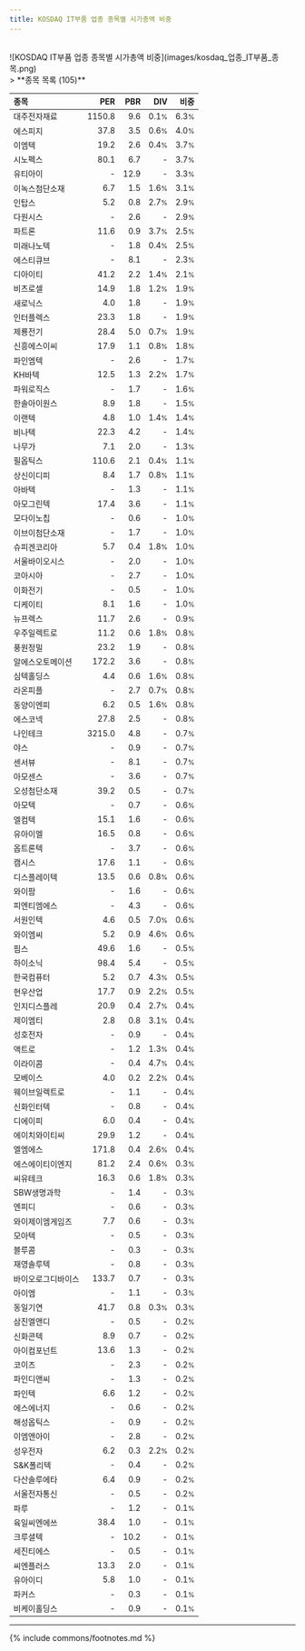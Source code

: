 ```yaml
---
title: KOSDAQ IT부품 업종 종목별 시가총액 비중
---
```

<br>
![KOSDAQ IT부품 업종 종목별 시가총액 비중](images/kosdaq_업종_IT부품_종목.png)
<br>
> **종목 목록 (105)**<a id="list"></a>

| **종목** | **PER** | **PBR** | **DIV** | **비중** |
| :------- | ------: | ------: | ------: | -------: |
| 대주전자재료 | 1150.8 | 9.6 | 0.1<small>%</small> | 6.3<small>%</small> |
| 에스피지 | 37.8 | 3.5 | 0.6<small>%</small> | 4.0<small>%</small> |
| 이엠텍 | 19.2 | 2.6 | 0.4<small>%</small> | 3.7<small>%</small> |
| 시노펙스 | 80.1 | 6.7 | - | 3.7<small>%</small> |
| 유티아이 | - | 12.9 | - | 3.3<small>%</small> |
| 이녹스첨단소재 | 6.7 | 1.5 | 1.6<small>%</small> | 3.1<small>%</small> |
| 인탑스 | 5.2 | 0.8 | 2.7<small>%</small> | 2.9<small>%</small> |
| 다원시스 | - | 2.6 | - | 2.9<small>%</small> |
| 파트론 | 11.6 | 0.9 | 3.7<small>%</small> | 2.5<small>%</small> |
| 미래나노텍 | - | 1.8 | 0.4<small>%</small> | 2.5<small>%</small> |
| 에스티큐브 | - | 8.1 | - | 2.3<small>%</small> |
| 디아이티 | 41.2 | 2.2 | 1.4<small>%</small> | 2.1<small>%</small> |
| 비츠로셀 | 14.9 | 1.8 | 1.2<small>%</small> | 1.9<small>%</small> |
| 새로닉스 | 4.0 | 1.8 | - | 1.9<small>%</small> |
| 인터플렉스 | 23.3 | 1.8 | - | 1.9<small>%</small> |
| 제룡전기 | 28.4 | 5.0 | 0.7<small>%</small> | 1.9<small>%</small> |
| 신흥에스이씨 | 17.9 | 1.1 | 0.8<small>%</small> | 1.8<small>%</small> |
| 파인엠텍 | - | 2.6 | - | 1.7<small>%</small> |
| KH바텍 | 12.5 | 1.3 | 2.2<small>%</small> | 1.7<small>%</small> |
| 파워로직스 | - | 1.7 | - | 1.6<small>%</small> |
| 한솔아이원스 | 8.9 | 1.8 | - | 1.5<small>%</small> |
| 이랜텍 | 4.8 | 1.0 | 1.4<small>%</small> | 1.4<small>%</small> |
| 비나텍 | 22.3 | 4.2 | - | 1.4<small>%</small> |
| 나무가 | 7.1 | 2.0 | - | 1.3<small>%</small> |
| 필옵틱스 | 110.6 | 2.1 | 0.4<small>%</small> | 1.1<small>%</small> |
| 상신이디피 | 8.4 | 1.7 | 0.8<small>%</small> | 1.1<small>%</small> |
| 아바텍 | - | 1.3 | - | 1.1<small>%</small> |
| 아모그린텍 | 17.4 | 3.6 | - | 1.1<small>%</small> |
| 모다이노칩 | - | 0.6 | - | 1.0<small>%</small> |
| 이브이첨단소재 | - | 1.7 | - | 1.0<small>%</small> |
| 슈피겐코리아 | 5.7 | 0.4 | 1.8<small>%</small> | 1.0<small>%</small> |
| 서울바이오시스 | - | 2.0 | - | 1.0<small>%</small> |
| 코아시아 | - | 2.7 | - | 1.0<small>%</small> |
| 이화전기 | - | 0.5 | - | 1.0<small>%</small> |
| 디케이티 | 8.1 | 1.6 | - | 1.0<small>%</small> |
| 뉴프렉스 | 11.7 | 2.6 | - | 0.9<small>%</small> |
| 우주일렉트로 | 11.2 | 0.6 | 1.8<small>%</small> | 0.8<small>%</small> |
| 풍원정밀 | 23.2 | 1.9 | - | 0.8<small>%</small> |
| 알에스오토메이션 | 172.2 | 3.6 | - | 0.8<small>%</small> |
| 심텍홀딩스 | 4.4 | 0.6 | 1.6<small>%</small> | 0.8<small>%</small> |
| 라온피플 | - | 2.7 | 0.7<small>%</small> | 0.8<small>%</small> |
| 동양이엔피 | 6.2 | 0.5 | 1.6<small>%</small> | 0.8<small>%</small> |
| 에스코넥 | 27.8 | 2.5 | - | 0.8<small>%</small> |
| 나인테크 | 3215.0 | 4.8 | - | 0.7<small>%</small> |
| 야스 | - | 0.9 | - | 0.7<small>%</small> |
| 센서뷰 | - | 8.1 | - | 0.7<small>%</small> |
| 아모센스 | - | 3.6 | - | 0.7<small>%</small> |
| 오성첨단소재 | 39.2 | 0.5 | - | 0.7<small>%</small> |
| 아모텍 | - | 0.7 | - | 0.6<small>%</small> |
| 엘컴텍 | 15.1 | 1.6 | - | 0.6<small>%</small> |
| 유아이엘 | 16.5 | 0.8 | - | 0.6<small>%</small> |
| 옵트론텍 | - | 3.7 | - | 0.6<small>%</small> |
| 캠시스 | 17.6 | 1.1 | - | 0.6<small>%</small> |
| 디스플레이텍 | 13.5 | 0.6 | 0.8<small>%</small> | 0.6<small>%</small> |
| 와이팜 | - | 1.6 | - | 0.6<small>%</small> |
| 피엔티엠에스 | - | 4.3 | - | 0.6<small>%</small> |
| 서원인텍 | 4.6 | 0.5 | 7.0<small>%</small> | 0.6<small>%</small> |
| 와이엠씨 | 5.2 | 0.9 | 4.6<small>%</small> | 0.6<small>%</small> |
| 핌스 | 49.6 | 1.6 | - | 0.5<small>%</small> |
| 하이소닉 | 98.4 | 5.4 | - | 0.5<small>%</small> |
| 한국컴퓨터 | 5.2 | 0.7 | 4.3<small>%</small> | 0.5<small>%</small> |
| 현우산업 | 17.7 | 0.9 | 2.2<small>%</small> | 0.5<small>%</small> |
| 인지디스플레 | 20.9 | 0.4 | 2.7<small>%</small> | 0.4<small>%</small> |
| 제이엠티 | 2.8 | 0.8 | 3.1<small>%</small> | 0.4<small>%</small> |
| 성호전자 | - | 0.9 | - | 0.4<small>%</small> |
| 액트로 | - | 1.2 | 1.3<small>%</small> | 0.4<small>%</small> |
| 이라이콤 | - | 0.4 | 4.7<small>%</small> | 0.4<small>%</small> |
| 모베이스 | 4.0 | 0.2 | 2.2<small>%</small> | 0.4<small>%</small> |
| 웨이브일렉트로 | - | 1.1 | - | 0.4<small>%</small> |
| 신화인터텍 | - | 0.8 | - | 0.4<small>%</small> |
| 디에이피 | 6.0 | 0.4 | - | 0.4<small>%</small> |
| 에이치와이티씨 | 29.9 | 1.2 | - | 0.4<small>%</small> |
| 엘엠에스 | 171.8 | 0.4 | 2.6<small>%</small> | 0.4<small>%</small> |
| 에스에이티이엔지 | 81.2 | 2.4 | 0.6<small>%</small> | 0.3<small>%</small> |
| 씨유테크 | 16.3 | 0.6 | 1.8<small>%</small> | 0.3<small>%</small> |
| SBW생명과학 | - | 1.4 | - | 0.3<small>%</small> |
| 엔피디 | - | 0.6 | - | 0.3<small>%</small> |
| 와이제이엠게임즈 | 7.7 | 0.6 | - | 0.3<small>%</small> |
| 모아텍 | - | 0.5 | - | 0.3<small>%</small> |
| 블루콤 | - | 0.3 | - | 0.3<small>%</small> |
| 재영솔루텍 | - | 0.8 | - | 0.3<small>%</small> |
| 바이오로그디바이스 | 133.7 | 0.7 | - | 0.3<small>%</small> |
| 아이엠 | - | 1.1 | - | 0.3<small>%</small> |
| 동일기연 | 41.7 | 0.8 | 0.3<small>%</small> | 0.3<small>%</small> |
| 삼진엘앤디 | - | 0.5 | - | 0.2<small>%</small> |
| 신화콘텍 | 8.9 | 0.7 | - | 0.2<small>%</small> |
| 아이컴포넌트 | 13.6 | 1.3 | - | 0.2<small>%</small> |
| 코이즈 | - | 2.3 | - | 0.2<small>%</small> |
| 파인디앤씨 | - | 1.3 | - | 0.2<small>%</small> |
| 파인텍 | 6.6 | 1.2 | - | 0.2<small>%</small> |
| 에스에너지 | - | 0.6 | - | 0.2<small>%</small> |
| 해성옵틱스 | - | 0.9 | - | 0.2<small>%</small> |
| 이엠앤아이 | - | 2.8 | - | 0.2<small>%</small> |
| 성우전자 | 6.2 | 0.3 | 2.2<small>%</small> | 0.2<small>%</small> |
| S&K폴리텍 | - | 0.4 | - | 0.2<small>%</small> |
| 다산솔루에타 | 6.4 | 0.9 | - | 0.2<small>%</small> |
| 서울전자통신 | - | 0.5 | - | 0.2<small>%</small> |
| 파루 | - | 1.2 | - | 0.1<small>%</small> |
| 육일씨엔에쓰 | 38.4 | 1.0 | - | 0.1<small>%</small> |
| 크루셜텍 | - | 10.2 | - | 0.1<small>%</small> |
| 세진티에스 | - | 0.5 | - | 0.1<small>%</small> |
| 씨엔플러스 | 13.3 | 2.0 | - | 0.1<small>%</small> |
| 유아이디 | 5.8 | 1.0 | - | 0.1<small>%</small> |
| 파커스 | - | 0.3 | - | 0.1<small>%</small> |
| 비케이홀딩스 | - | 0.9 | - | 0.1<small>%</small> |

---
{% include commons/footnotes.md %}